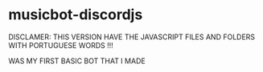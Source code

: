 # musicbot-discordjs 

DISCLAMER: THIS VERSION HAVE THE JAVASCRIPT FILES AND FOLDERS WITH PORTUGUESE WORDS !!! 










WAS MY FIRST BASIC BOT THAT I MADE 



